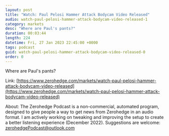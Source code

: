 ```yaml
---
layout: post
title: "Watch: Paul Pelosi Hammer Attack Bodycam Video Released"
audio: watch-paul-pelosi-hammer-attack-bodycam-video-released-1
category: markets
desc: "Where are Paul's pants?"
duration: 00:03:44
length: 224
datetime: Fri, 27 Jan 2023 22:45:00 +0000
tags: podcast
guid: watch-paul-pelosi-hammer-attack-bodycam-video-released-0
order: 0
---
```

Where are Paul's pants?

Link: [https://www.zerohedge.com/markets/watch-paul-pelosi-hammer-attack-bodycam-video-released](https://www.zerohedge.com/markets/watch-paul-pelosi-hammer-attack-bodycam-video-released)

About: The Zerohedge Podcast is a non-commercial, automated program, designed to give people a way to get news from Zerohedge in an audio format.  I am actively working on tweaking and improving the setup to create a better listening experience (December 2022).  Suggestions are welcome: [zerohedgePodcast@outlook.com](mailto:zerohedgePodcast@outlook.com)